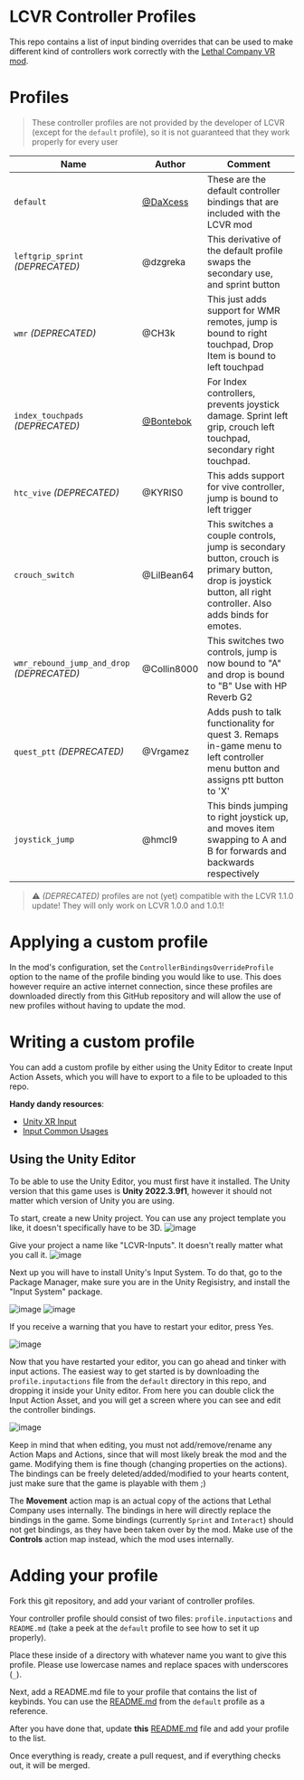 # LCVR Controller Profiles

This repo contains a list of input binding overrides that can be used to make different kind of controllers work correctly with the [Lethal Company VR mod](https://github.com/DaXcess/LCVR).

# Profiles

> These controller profiles are not provided by the developer of LCVR (except for the `default` profile), so it is not guaranteed that they work properly for every user

| Name                                       | Author                                   | Comment                                                                                                                            |
| ------------------------------------------ | ---------------------------------------- | ---------------------------------------------------------------------------------------------------------------------------------- |
| `default`                                  | [@DaXcess](https://github.com/DaXcess)   | These are the default controller bindings that are included with the LCVR mod                                                      |
| `leftgrip_sprint` _(DEPRECATED)_           | @dzgreka                                 | This derivative of the default profile swaps the secondary use, and sprint button                                                  |
| `wmr` _(DEPRECATED)_                       | @CH3k                                    | This just adds support for WMR remotes, jump is bound to right touchpad, Drop Item is bound to left touchpad                       |
| `index_touchpads` _(DEPRECATED)_           | [@Bontebok](https://github.com/Bontebok) | For Index controllers, prevents joystick damage. Sprint left grip, crouch left touchpad, secondary right touchpad.                 |
| `htc_vive` _(DEPRECATED)_                  | @KYRIS0                                  | This adds support for vive controller, jump is bound to left trigger                                                               |
| `crouch_switch`                            | @LilBean64                               | This switches a couple controls, jump is secondary button, crouch is primary button, drop is joystick button, all right controller. Also adds binds for emotes.|
| `wmr_rebound_jump_and_drop` _(DEPRECATED)_ | @Collin8000                              | This switches two controls, jump is now bound to "A" and drop is bound to "B" Use with HP Reverb G2                                |
| `quest_ptt` _(DEPRECATED)_                 | @Vrgamez                                 | Adds push to talk functionality for quest 3. Remaps in-game menu to left controller menu button and assigns ptt button to 'X'      |
| `joystick_jump`                            | @hmcl9                                   | This binds jumping to right joystick up, and moves item swapping to A and B for forwards and backwards respectively              |

> ⚠️ _(DEPRECATED)_ profiles are not (yet) compatible with the LCVR 1.1.0 update! They will only work on LCVR 1.0.0 and 1.0.1!

# Applying a custom profile

In the mod's configuration, set the `ControllerBindingsOverrideProfile` option to the name of the profile binding you would like to use. This does however require an active internet connection, since these profiles are downloaded directly from this GitHub repository and will allow the use of new profiles without having to update the mod.

# Writing a custom profile

You can add a custom profile by either using the Unity Editor to create Input Action Assets, which you will have to export to a file to be uploaded to this repo.

**Handy dandy resources**:

- [Unity XR Input](https://docs.unity3d.com/Manual/xr_input.html)
- [Input Common Usages](https://docs.unity3d.com/ScriptReference/XR.CommonUsages.html)

## Using the Unity Editor

To be able to use the Unity Editor, you must first have it installed. The Unity version that this game uses is **Unity 2022.3.9f1**, however it should not matter which version of Unity you are using.

To start, create a new Unity project. You can use any project template you like, it doesn't specifically have to be 3D.
![image](https://github.com/DaXcess/LCVR-Controller-Profiles/assets/46288749/38212fa3-61b4-49a6-874e-d75e4bbf03fb)

Give your project a name like "LCVR-Inputs". It doesn't really matter what you call it.
![image](https://github.com/DaXcess/LCVR-Controller-Profiles/assets/46288749/fc4db25e-644a-4b8b-b94f-1fb63be446c6)

Next up you will have to install Unity's Input System. To do that, go to the Package Manager, make sure you are in the Unity Regisistry, and install the "Input System" package.

![image](https://github.com/DaXcess/LCVR-Controller-Profiles/assets/46288749/db382355-c6d2-4d63-887a-9da31df5fe33)
![image](https://github.com/DaXcess/LCVR-Controller-Profiles/assets/46288749/57e83d15-463a-42ce-aa01-2ae408226045)

If you receive a warning that you have to restart your editor, press Yes.

![image](https://github.com/DaXcess/LCVR-Controller-Profiles/assets/46288749/55938e58-ebae-4f07-81f0-2992b62eb5dd)

Now that you have restarted your editor, you can go ahead and tinker with input actions. The easiest way to get started is by downloading the `profile.inputactions` file from the `default` directory in this repo, and dropping it inside your Unity editor. From here you can double click the Input Action Asset, and you will get a screen where you can see and edit the controller bindings.

![image](https://github.com/DaXcess/LCVR-Controller-Profiles/assets/46288749/05defe20-ed4d-4edc-8f62-e4ac0fb9e8c6)

Keep in mind that when editing, you must not add/remove/rename any Action Maps and Actions, since that will most likely break the mod and the game. Modifying them is fine though (changing properties on the actions). The bindings can be freely deleted/added/modified to your hearts content, just make sure that the game is playable with them ;)

The **Movement** action map is an actual copy of the actions that Lethal Company uses internally. The bindings in here will directly replace the bindings in the game. Some bindings (currently `Sprint` and `Interact`) should not get bindings, as they have been taken over by the mod. Make use of the **Controls** action map instead, which the mod uses internally.

# Adding your profile

Fork this git repository, and add your variant of controller profiles.

Your controller profile should consist of two files: `profile.inputactions` and `README.md` (take a peek at the `default` profile to see how to set it up properly).

Place these inside of a directory with whatever name you want to give this profile. Please use lowercase names and replace spaces with underscores (`_`).

Next, add a README.md file to your profile that contains the list of keybinds. You can use the [README.md](default/README.md) from the `default` profile as a reference.

After you have done that, update **this** [README.md](README.md) file and add your profile to the list.

Once everything is ready, create a pull request, and if everything checks out, it will be merged.
